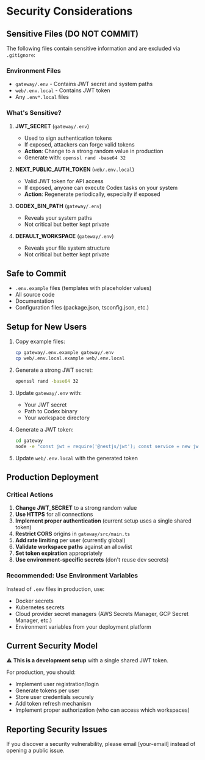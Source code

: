 # Security Considerations

## Sensitive Files (DO NOT COMMIT)

The following files contain sensitive information and are excluded via `.gitignore`:

### Environment Files
- `gateway/.env` - Contains JWT secret and system paths
- `web/.env.local` - Contains JWT token
- Any `.env*.local` files

### What's Sensitive?

1. **JWT_SECRET** (`gateway/.env`)
   - Used to sign authentication tokens
   - If exposed, attackers can forge valid tokens
   - **Action**: Change to a strong random value in production
   - Generate with: `openssl rand -base64 32`

2. **NEXT_PUBLIC_AUTH_TOKEN** (`web/.env.local`)
   - Valid JWT token for API access
   - If exposed, anyone can execute Codex tasks on your system
   - **Action**: Regenerate periodically, especially if exposed

3. **CODEX_BIN_PATH** (`gateway/.env`)
   - Reveals your system paths
   - Not critical but better kept private

4. **DEFAULT_WORKSPACE** (`gateway/.env`)
   - Reveals your file system structure
   - Not critical but better kept private

## Safe to Commit

- `.env.example` files (templates with placeholder values)
- All source code
- Documentation
- Configuration files (package.json, tsconfig.json, etc.)

## Setup for New Users

1. Copy example files:
   ```bash
   cp gateway/.env.example gateway/.env
   cp web/.env.local.example web/.env.local
   ```

2. Generate a strong JWT secret:
   ```bash
   openssl rand -base64 32
   ```

3. Update `gateway/.env` with:
   - Your JWT secret
   - Path to Codex binary
   - Your workspace directory

4. Generate a JWT token:
   ```bash
   cd gateway
   node -e "const jwt = require('@nestjs/jwt'); const service = new jwt.JwtService({ secret: 'YOUR_SECRET_HERE' }); const token = service.sign({ sub: 'user-id', name: 'User Name' }, { issuer: 'codex-remote-runner', expiresIn: '30d' }); console.log(token);"
   ```

5. Update `web/.env.local` with the generated token

## Production Deployment

### Critical Actions

1. **Change JWT_SECRET** to a strong random value
2. **Use HTTPS** for all connections
3. **Implement proper authentication** (current setup uses a single shared token)
4. **Restrict CORS** origins in `gateway/src/main.ts`
5. **Add rate limiting** per user (currently global)
6. **Validate workspace paths** against an allowlist
7. **Set token expiration** appropriately
8. **Use environment-specific secrets** (don't reuse dev secrets)

### Recommended: Use Environment Variables

Instead of `.env` files in production, use:
- Docker secrets
- Kubernetes secrets
- Cloud provider secret managers (AWS Secrets Manager, GCP Secret Manager, etc.)
- Environment variables from your deployment platform

## Current Security Model

⚠️ **This is a development setup** with a single shared JWT token.

For production, you should:
- Implement user registration/login
- Generate tokens per user
- Store user credentials securely
- Add token refresh mechanism
- Implement proper authorization (who can access which workspaces)

## Reporting Security Issues

If you discover a security vulnerability, please email [your-email] instead of opening a public issue.
